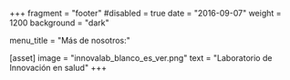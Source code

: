 +++
fragment = "footer"
#disabled = true
date = "2016-09-07"
weight = 1200
background = "dark"

menu_title = "Más de nosotros:"

[asset]
  image = "innovalab_blanco_es_ver.png"
  text = "Laboratorio de Innovación en salud"
+++


